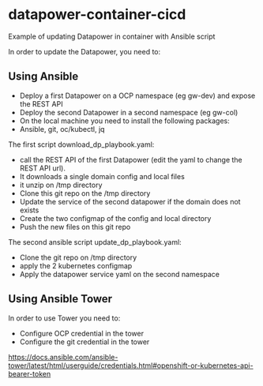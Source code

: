 # datapower-container-cicd
Example of updating Datapower in container with Ansible script

In order to update the Datapower, you need to:

## Using Ansible
* Deploy a first Datapower on a OCP namespace (eg gw-dev) and expose the REST API
* Deploy the second Datapower in a second namespace (eg gw-col)
* On the local machine you need to install the following packages:
* Ansible, git, oc/kubectl, jq

The first script download_dp_playbook.yaml:
* call the REST API of the first Datapower (edit the yaml to change the REST API url).
* It downloads a single domain config and local files
* it unzip on /tmp directory
* Clone this git repo on the /tmp directory
* Update the service of the second datapower if the domain does not exists
* Create the two configmap of the config and local directory
* Push the new files on this git repo

The second ansible script update_dp_playbook.yaml:
* Clone the git repo on /tmp directory
* apply the 2 kubernetes configmap
* Apply the  datapower service yaml  on the second namespace

## Using Ansible Tower

In order to use Tower you need to:

* Configure OCP credential in the tower
* Configure the git credential in the tower

https://docs.ansible.com/ansible-tower/latest/html/userguide/credentials.html#openshift-or-kubernetes-api-bearer-token
